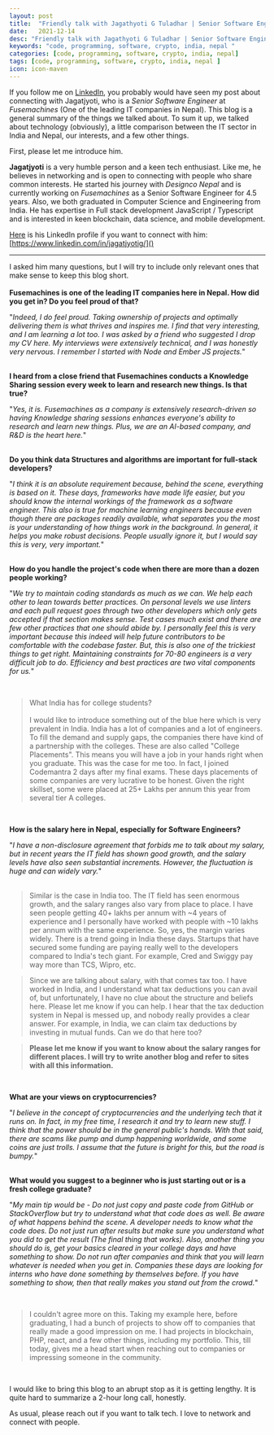 ```yaml
---
layout: post
title:  "Friendly talk with Jagathyoti G Tuladhar | Senior Software Engineer @ FuseMachines"
date:   2021-12-14
desc: "Friendly talk with Jagathyoti G Tuladhar | Senior Software Engineer @ FuseMachines"
keywords: "code, programming, software, crypto, india, nepal "
categories: [code, programming, software, crypto, india, nepal]
tags: [code, programming, software, crypto, india, nepal ]
icon: icon-maven
---
```


If you follow me on [LinkedIn](https://www.linkedin.com/in/prameshbajra/), you probably would have seen my post about connecting with Jagatjyoti, who is a *Senior Software Engineer* at *Fusemachines* (One of the leading IT companies in Nepal). This blog is a general summary of the things we talked about. To sum it up, we talked about technology (obviously), a little comparison between the IT sector in India and Nepal, our interests, and a few other things.

First, please let me introduce him.

**Jagatjyoti** is a very humble person and a keen tech enthusiast. Like me, he believes in networking and is open to connecting with people who share common interests. He started his journey with *Designco Nepal* and is currently working on *Fusemachines* as a Senior Software Engineer for 4.5 years. Also, we both graduated in Computer Science and Engineering from India. He has expertise in Full stack development JavaScript / Typescript and is interested in keen blockchain, data science, and mobile development. 

[Here](https://www.linkedin.com/in/jagatjyotig/) is his LinkedIn profile if you want to connect with him: [https://www.linkedin.com/in/jagatjyotig/]()

<hr>

I asked him many questions, but I will try to include only relevant ones that make sense to keep this blog short.
<br><br>
**Fusemachines is one of the leading IT companies here in Nepal. How did you get in? Do you feel proud of that?**

"*Indeed, I do feel proud. Taking ownership of projects and optimally delivering them is what thrives and inspires me. I find that very interesting, and I am learning a lot too. I was asked by a friend who suggested I drop my CV here. My interviews were extensively technical, and I was honestly very nervous. I remember I started with Node and Ember JS projects.*"
<br><br>

**I heard from a close friend that Fusemachines conducts a Knowledge Sharing session every week to learn and research new things. Is that true?**

"*Yes, it is. Fusemachines as a company is extensively research-driven so having Knowledge sharing sessions enhances everyone's ability to research and learn new things. Plus, we are an AI-based company, and R&D is the heart here.*"
<br><br>

**Do you think data Structures and algorithms are important for full-stack developers?**

"*I think it is an absolute requirement because, behind the scene, everything is based on it. These days, frameworks have made life easier, but you should know the internal workings of the framework as a software engineer. This also is true for machine learning engineers because even though there are packages readily available, what separates you the most is your understanding of how things work in the background. In general, it helps you make robust decisions. People usually ignore it, but I would say this is very, very important.*"
<br><br>

**How do you handle the project's code when there are more than a dozen people working?**

"*We try to maintain coding standards as much as we can. We help each other to lean towards better practices. On personal levels we use linters and each pull request goes through two other developers which only gets accepted if that section makes sense. Test cases much exist and there are few other practices that one should abide by. I personally feel this is very important because this indeed will help future contributors to be comfortable with the codebase faster. But, this is also one of the trickiest things to get right. Maintaining constraints for 70-80 engineers is a very difficult job to do. Efficiency and best practices are two vital components for us.*"

<br>

> What India has for college students? <br><br> I would like to introduce something out of the blue here which is very prevalent in India. India has a lot of companies and a lot of engineers. To fill the demand and supply gaps, the companies there have kind of a partnership with the colleges. These are also called "College Placements". This means you will have a job in your hands right when you graduate. This was the case for me too. In fact, I joined Codemantra 2 days after my final exams. These days placements of some companies are very lucrative to be honest. Given the right skillset, some were placed at 25+ Lakhs per annum this year from several tier A colleges.

<br>

**How is the salary here in Nepal, especially for Software Engineers?**

"*I have a non-disclosure agreement that forbids me to talk about my salary, but in recent years the IT field has shown good growth, and the salary levels have also seen substantial increments. However, the fluctuation is huge and can widely vary.*"
<br><br>

> Similar is the case in India too. The IT field has seen enormous growth, and the salary ranges also vary from place to place. I have seen people getting 40+ lakhs per annum with ~4 years of experience and I personally have worked with people with ~10 lakhs per annum with the same experience. So, yes, the margin varies widely. There is a trend going in India these days. Startups that have secured some funding are paying really well to the developers compared to India's tech giant. For example, Cred and Swiggy pay way more than TCS, Wipro, etc.

> Since we are talking about salary, with that comes tax too. I have worked in India, and I understand what tax deductions you can avail of, but unfortunately, I have no clue about the structure and beliefs here. Please let me know if you can help. I hear that the tax deduction system in Nepal is messed up, and nobody really provides a clear answer. For example, in India, we can claim tax deductions by investing in mutual funds. Can we do that here too?

> **Please let me know if you want to know about the salary ranges for different places. I will try to write another blog and refer to sites with all this information.**

<br>

**What are your views on cryptocurrencies?**

"*I believe in the concept of cryptocurrencies and the underlying tech that it runs on. In fact, in my free time, I research it and try to learn new stuff. I think that the power should be in the general public's hands. With that said, there are scams like pump and dump happening worldwide, and some coins are just trolls. I assume that the future is bright for this, but the road is bumpy.*"
 <br><br>

**What would you suggest to a beginner who is just starting out or is a fresh college graduate?**

"*My main tip would be - Do not just copy and paste code from GitHub or StackOverflow but try to understand what that code does as well. Be aware of what happens behind the scene. A developer needs to know what the code does. Do not just run after results but make sure you understand what you did to get the result (The final thing that works). Also, another thing you should do is, get your basics cleared in your college days and have something to show. Do not run after companies and think that you will learn whatever is needed when you get in. Companies these days are looking for interns who have done something by themselves before. If you have something to show, then that really makes you stand out from the crowd.*"

<br>

> I couldn't agree more on this. Taking my example here, before graduating, I had a bunch of projects to show off to companies that really made a good impression on me. I had projects in blockchain, PHP, react, and a few other things, including my portfolio. This, till today, gives me a head start when reaching out to companies or impressing someone in the community. 

<br>


I would like to bring this blog to an abrupt stop as it is getting lengthy. It is quite hard to summarize a 2-hour long call, honestly.

As usual, please reach out if you want to talk tech. I love to network and connect with people.
